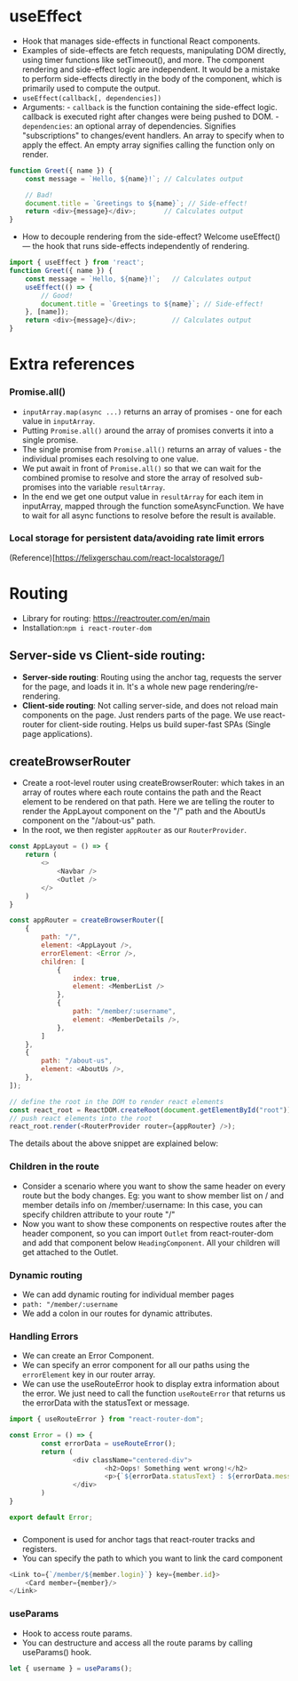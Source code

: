 # useEffect

- Hook that manages side-effects in functional React components. 
- Examples of side-effects are fetch requests, manipulating DOM directly, using timer functions like setTimeout(), and more.
The component rendering and side-effect logic are independent. It would be a mistake to perform side-effects directly in the body of the component, which is primarily used to compute the output.
- `useEffect(callback[, dependencies])`
- Arguments:
		- `callback` is the function containing the side-effect logic. callback is executed right after changes were being pushed to DOM.
		- `dependencies`: an optional array of dependencies. Signifies  "subscriptions" to changes/event handlers. An array to specify when to apply the effect. An empty array signifies calling the function only on render.

```javascript
function Greet({ name }) {
	const message = `Hello, ${name}!`; // Calculates output

	// Bad!
	document.title = `Greetings to ${name}`; // Side-effect!
	return <div>{message}</div>;       // Calculates output
}
```

- How to decouple rendering from the side-effect? Welcome useEffect() — the hook that runs side-effects independently of rendering.

```javascript
import { useEffect } from 'react';
function Greet({ name }) {
	const message = `Hello, ${name}!`;   // Calculates output
	useEffect(() => {
		// Good!
		document.title = `Greetings to ${name}`; // Side-effect!
	}, [name]);
	return <div>{message}</div>;         // Calculates output
}
```

# Extra references

### Promise.all()

- `inputArray.map(async ...)` returns an array of promises - one for each value in `inputArray`.
- Putting `Promise.all()` around the array of promises converts it into a single promise.
- The single promise from `Promise.all()` returns an array of values - the individual promises each resolving to one value.
- We put await in front of `Promise.all()` so that we can wait for the combined promise to resolve and store the array of resolved sub-promises into the variable `resultArray`.
- In the end we get one output value in `resultArray` for each item in inputArray, mapped through the function someAsyncFunction. We have to wait for all async functions to resolve before the result is available.

### Local storage for persistent data/avoiding rate limit errors

(Reference)[https://felixgerschau.com/react-localstorage/]

# Routing

- Library for routing: https://reactrouter.com/en/main
- Installation:`npm i react-router-dom`

## Server-side vs Client-side routing:

- **Server-side routing**: Routing using the anchor tag, requests the server for the page, and loads it in. It's a whole new page rendering/re-rendering.
- **Client-side routing**: Not calling server-side, and does not reload main components on the page. Just renders parts of the page. We use react-router for client-side routing. Helps us build super-fast SPAs (Single page applications).

## createBrowserRouter

- Create a root-level router using createBrowserRouter: which takes in an array of routes where each route contains the path and the React element to be rendered on that path. Here we are telling the router to render the AppLayout component on the "/" path and the AboutUs component on the "/about-us" path.
- In the root, we then register `appRouter` as our `RouterProvider`.

```javascript
const AppLayout = () => {
	return (
		<>
			<Navbar />
			<Outlet />
		</>
	)
}

const appRouter = createBrowserRouter([
	{
		path: "/",
		element: <AppLayout />,
		errorElement: <Error />,
		children: [
			{
				index: true,
				element: <MemberList />
			},
			{
				path: "/member/:username",
				element: <MemberDetails />,
			},
		]
	},
	{
		path: "/about-us",
		element: <AboutUs />,
	},
]);

// define the root in the DOM to render react elements
const react_root = ReactDOM.createRoot(document.getElementById("root"));
// push react elements into the root
react_root.render(<RouterProvider router={appRouter} />);
```

The details about the above snippet are explained below:

### Children in the route

- Consider a scenario where you want to show the same header on every route but the body changes. Eg: you want to show member list on / and member details info on /member/:username: In this case, you can specify children attribute to your route "/"
- Now you want to show these components on respective routes after the header component, so you can import `Outlet` from react-router-dom and add that component below `HeadingComponent`. All your children will get attached to the Outlet.

### Dynamic routing

- We can add dynamic routing for individual member pages
- `path: "/member/:username`
- We add a colon in our routes for dynamic attributes.

### Handling Errors

- We can create an Error Component. 
- We can specify an error component for all our paths using the `errorElement` key in our router array.
- We can use the useRouteError hook to display extra information about the error. We just need to call the function `useRouteError` that returns us the errorData with the statusText or message.

```javascript
import { useRouteError } from "react-router-dom";

const Error = () => {
		const errorData = useRouteError();
		return (
				<div className="centered-div">
						<h2>Oops! Something went wrong!</h2>
						<p>{`${errorData.statusText} : ${errorData.message}`}</p>
				</div>
		)
}

export default Error;
```

### <Link>

- Component is used for anchor tags that react-router tracks and registers.
- You can specify the path to which you want to link the card component

```javascript
<Link to={`/member/${member.login}`} key={member.id}>
	<Card member={member}/>
</Link>
```

### useParams

- Hook to access route params.
- You can destructure and access all the route params by calling useParams() hook.

```javascript
let { username } = useParams();
```
